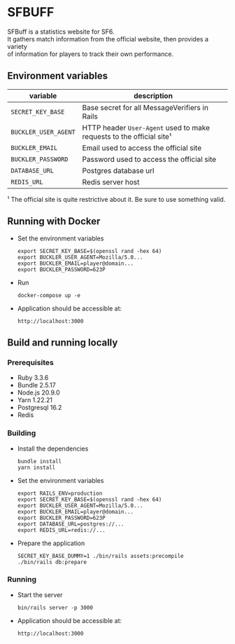 # SFBUFF

SFBuff is a statistics website for SF6.  
It gathers match information from the official website, then provides a variety  
of information for players to track their own performance.

## Environment variables

| variable                                       | description                                                          |
| ---------------------------------------------- | -------------------------------------------------------------------- |
| `SECRET_KEY_BASE`                              | Base secret for all MessageVerifiers in Rails                        |
| `BUCKLER_USER_AGENT`                           | HTTP header `User-Agent` used to make requests to the official site¹ |
| `BUCKLER_EMAIL`                                | Email used to access the official site                               |
| `BUCKLER_PASSWORD`                             | Password used to access the official site                            |
| `DATABASE_URL`                                 | Postgres database url                                                |
| `REDIS_URL`                                    | Redis server host                                                    |

¹ The official site is quite restrictive about it. Be sure to use something valid.

## Running with Docker

- Set the environment variables

      export SECRET_KEY_BASE=$(openssl rand -hex 64)
      export BUCKLER_USER_AGENT=Mozilla/5.0...
      export BUCKLER_EMAIL=player@domain...
      export BUCKLER_PASSWORD=623P
    
- Run

      docker-compose up -e

- Application should be accessible at:

      http://localhost:3000

## Build and running locally

### Prerequisites

- Ruby 3.3.6
- Bundle 2.5.17
- Node.js 20.9.0
- Yarn 1.22.21
- Postgresql 16.2
- Redis

### Building

- Install the dependencies

      bundle install
      yarn install
  
- Set the environment variables

      export RAILS_ENV=production
      export SECRET_KEY_BASE=$(openssl rand -hex 64)
      export BUCKLER_USER_AGENT=Mozilla/5.0...
      export BUCKLER_EMAIL=player@domain...
      export BUCKLER_PASSWORD=623P
      export DATABASE_URL=postgres://...
      export REDIS_URL=redis://...

- Prepare the application

      SECRET_KEY_BASE_DUMMY=1 ./bin/rails assets:precompile
      ./bin/rails db:prepare

### Running

- Start the server

      bin/rails server -p 3000
  
- Application should be accessible at:
  
      http://localhost:3000
